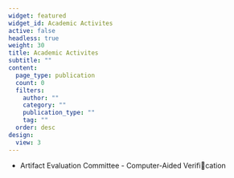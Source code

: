 ```yaml
---
widget: featured
widget_id: Academic Activites
active: false
headless: true
weight: 30
title: Academic Activites
subtitle: ""
content:
  page_type: publication
  count: 0
  filters:
    author: ""
    category: ""
    publication_type: ""
    tag: ""
  order: desc
design:
  view: 3
---
```

* Artifact Evaluation Committee - Computer-Aided Verification
